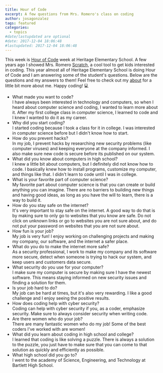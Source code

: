 ```yaml
---
title: Hour of Code
excerpt: A few questions from Mrs. Romero's class on coding
author: josagonzalez
tags: featured
categories:
  - topics
#date/lastupdated are optional
#date: 2017-12-04 18:06:48
#lastupdated: 2017-12-04 18:06:48
---
```


This week is [Hour of Code](https://code.org) week at Heritage Elementary School. A few years ago I showed Mrs. Romero [Scratch](https://scratch.mit.edu), a cool tool to get kids interested in coding. This year almost all of Heritage Elementary School is doing Hour of Code and I am answering some of the student's questions. Below are the questions and my answers to them! Feel free to check out my [about](https://josagonzalez.github.io/about/) for a little bit more about me. Happy coding! :computer:

- What made you want to code?  
  I have always been interested in technology and computers, so when I heard about computer science and coding, I wanted to learn more about it. After my first college class in computer science, I learned to code and I knew I wanted to do it as my career.
- Why did you start coding?  
  I started coding because I took a class for it in college. I was interested in computer science before but I didn't know how to start.
- How do you prevent hacks?  
  In my job, I prevent hacks by researching new security problems (like computer viruses) and keeping everyone at the company informed. I also make sure new code is secure before its published on our system.
- What did you know about computers in high school?  
  I knew a little bit about computers, but I definitely did not know how to code. I basically knew how to install programs, customize my computer, and things like that. I didn't learn to code until I was in college.
- What is your favorite part of computer science?  
  My favorite part about computer science is that you can create or build anything you can imagine. There are no barriers to building new things and having good ideas, as long as you have the will to learn, there is a way to build it.
- How do you stay safe on the internet?  
  It's very important to stay safe on the internet. A good way to do that is by making sure to only go to websites that you know are safe. Do not click on unknown links or go to websites you are not sure about, and do not put your password on websites that you are not sure about.
- How fun is your job?  
  My job is very fun! I enjoy working on challenging projects and making my company, our software, and the internet a safer place.
- What do you do to make the internet more safe?  
  As a security professional, I work to make my company and its software more secure, detect when someone is trying to hack our system, and keep users and customers data secure.
- What security do you use for your computer?  
  I make sure my computer is secure by making sure I have the newest software. This means staying informed on new security issues and finding a solution for them.
- Is your job hard to do?  
  My job can be hard at times, but it's also very rewarding. I like a good challenge and I enjoy seeing the positive results.
- How does coding help with cyber security?  
  Coding can help with cyber security if you, as a coder, emphasize security. Make sure to always consider security when writing code.
- Are there women who do your job?  
  There are many fantastic women who do my job! Some of the best coders I've worked with are women!  
- What did you learn about coding in high school and college?  
  I learned that coding is like solving a puzzle. There is always a solution to the puzzle, you just have to make sure that you can come to that solution as quickly and efficiently as possible.  
- What high school did you go to?  
  I went to the academy of Science, Engineering, and Technology at Bartlett High School.
